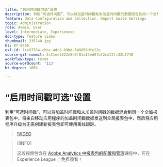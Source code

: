 ```yaml
---
title: “启用时间戳可选”设置
description: 利用“可选时间戳”，可以将加盖时间戳和未加盖时间戳的数据混合到同一个全局报表包中，将来自移动应用程序的加盖时间戳数据发送到全局报表包中，然后将应用程序升级为无需创建新报表包即可使用离线跟踪。
feature: Data Configuration and Collection, Report Suite Settings
topic: Administration
role: Admin, User
level: Intermediate, Experienced
doc-type: feature video
thumbnail: 335740.jpg
kt: KT-8455
exl-id: 7cc87784-cbbe-4dc8-b9bd-549850dfe22e
source-git-commit: 5c11ee3222e5e3f81a13ed8fbf2cd22fc32b1740
workflow-type: tm+mt
source-wordcount: '123'
ht-degree: 100%

---
```


# “启用时间戳可选”设置

利用“可选时间戳”，可以将加盖时间戳和未加盖时间戳的数据混合到同一个全局报表包中，将来自移动应用程序的加盖时间戳数据发送到全局报表包中，然后将应用程序升级为无需创建新报表包即可使用离线跟踪。

>[!VIDEO](https://video.tv.adobe.com/v/335740/?quality=12&learn=on)

>[!INFO]
>
> 这段视频包含在 [Adobe Analytics 中报表包的配置和管理](https://experienceleague.adobe.com/?recommended=Analytics-A-1-2021.1.administration)课程中，可在 Experience League 上免费观看！
